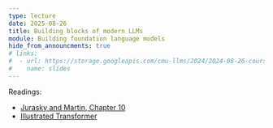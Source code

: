 ```yaml
---
type: lecture
date: 2025-08-26
title: Building blocks of modern LLMs
module: Building foundation language models
hide_from_announcments: true
# links: 
#  - url: https://storage.googleapis.com/cmu-llms/2024/2024-08-26-course-intro-and-lm-basics.pdf
#    name: slides
---
```

Readings:
 - [Jurasky and Martin, Chapter 10](https://web.stanford.edu/~jurafsky/slp3/10.pdf)
 - [Illustrated Transformer](http://jalammar.github.io/illustrated-transformer/)